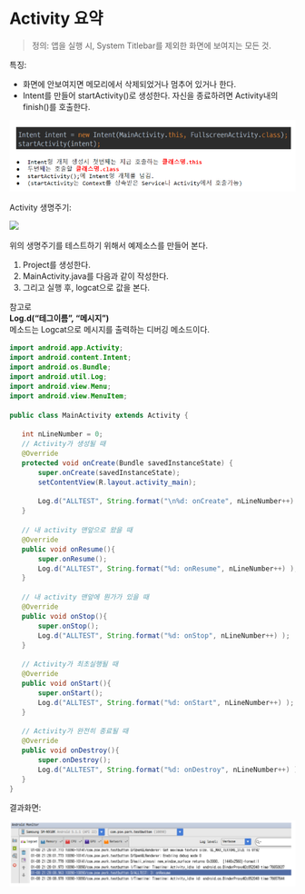 # Activity 요약

> 정의: 앱을 실행 시, System Titlebar를 제외한 화면에 보여지는 모든 것.

특징:
- 화면에 안보여지면 메모리에서 삭제되었거나 멈추어 있거나 한다.
- Intent를 만들어 startActivity()로 생성한다. 자신을 종료하려면 Activity내의 finish()를 호출한다.  

![](/images_2/activity1.png)


Activity 생명주기:

![](https://developer.android.com/guide/components/images/activity_lifecycle.png)


위의 생명주기를 테스트하기 위해서 예제소스를 만들어 본다.
1. Project를 생성한다.
2. MainActivity.java를 다음과 같이 작성한다.
3. 그리고 실행 후, logcat으로 값을 본다.

참고로  
**Log.d(“테그이름”, “메시지”)**  
메소드는 Logcat으로 메시지를 출력하는 디버깅 메소드이다.

~~~java
import android.app.Activity;
import android.content.Intent;
import android.os.Bundle;
import android.util.Log;
import android.view.Menu;
import android.view.MenuItem;

public class MainActivity extends Activity {

   int nLineNumber = 0;
   // Activity가 생성될 때
   @Override
   protected void onCreate(Bundle savedInstanceState) {
       super.onCreate(savedInstanceState);
       setContentView(R.layout.activity_main);

       Log.d("ALLTEST", String.format("\n%d: onCreate", nLineNumber++) );
   }

   // 내 activity 맨앞으로 왔을 때
   @Override
   public void onResume(){
       super.onResume();
       Log.d("ALLTEST", String.format("%d: onResume", nLineNumber++) );
   }

   // 내 activity 맨앞에 뭔가가 있을 때
   @Override
   public void onStop(){
       super.onStop();
       Log.d("ALLTEST", String.format("%d: onStop", nLineNumber++) );
   }

   // Activity가 최초실행될 때
   @Override
   public void onStart(){
       super.onStart();
       Log.d("ALLTEST", String.format("%d: onStart", nLineNumber++) );
   }

   // Activity가 완전히 종료될 때
   @Override
   public void onDestroy(){
       super.onDestroy();
       Log.d("ALLTEST", String.format("%d: onDestroy", nLineNumber++) );
   }
}

~~~

결과화면:

![](/images_2/activity2.png)
